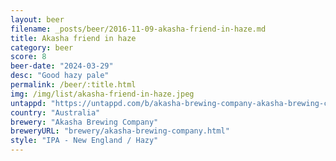 ```yaml
---
layout: beer
filename: _posts/beer/2016-11-09-akasha-friend-in-haze.md
title: Akasha friend in haze
category: beer
score: 8
beer-date: "2024-03-29"
desc: "Good hazy pale"
permalink: /beer/:title.html
img: /img/list/akasha-friend-in-haze.jpeg
untappd: "https://untappd.com/b/akasha-brewing-company-akasha-brewing-company-friend-in-haze-hazy-ipa/5552235"
country: "Australia"
brewery: "Akasha Brewing Company"
breweryURL: "brewery/akasha-brewing-company.html"
style: "IPA - New England / Hazy"
---
```

